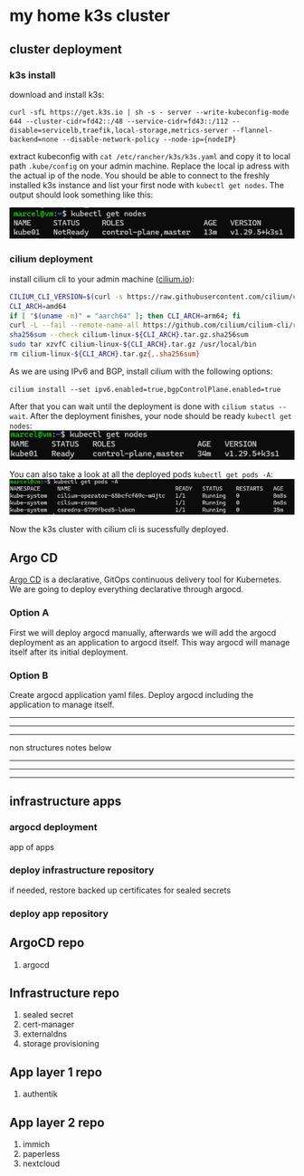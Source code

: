 # my home k3s cluster

## cluster deployment
### k3s install

download and install k3s:
```
curl -sfL https://get.k3s.io | sh -s - server --write-kubeconfig-mode 644 --cluster-cidr=fd42::/48 --service-cidr=fd43::/112 --disable=servicelb,traefik,local-storage,metrics-server --flannel-backend=none --disable-network-policy --node-ip={nodeIP}
```
extract kubeconfig with `cat /etc/rancher/k3s/k3s.yaml` and copy it to local path `.kube/config` on your admin machine. Replace the local ip adress with the actual ip of the node. You should be able to connect to the freshly installed k3s instance and list your first node with `kubectl get nodes`.
The output should look something like this:

![cluster nodes without cni installed](img/nodes-noCNI.png)

### cilium deployment
install cilium cli to your admin machine ([cilium.io](https://docs.cilium.io/en/stable/gettingstarted/k8s-install-default/#install-the-cilium-cli)):
```bash
CILIUM_CLI_VERSION=$(curl -s https://raw.githubusercontent.com/cilium/cilium-cli/main/stable.txt)
CLI_ARCH=amd64
if [ "$(uname -m)" = "aarch64" ]; then CLI_ARCH=arm64; fi
curl -L --fail --remote-name-all https://github.com/cilium/cilium-cli/releases/download/${CILIUM_CLI_VERSION}/cilium-linux-${CLI_ARCH}.tar.gz{,.sha256sum}
sha256sum --check cilium-linux-${CLI_ARCH}.tar.gz.sha256sum
sudo tar xzvfC cilium-linux-${CLI_ARCH}.tar.gz /usr/local/bin
rm cilium-linux-${CLI_ARCH}.tar.gz{,.sha256sum}
```
As we are using IPv6 and BGP, install cilium with the following options:

`
cilium install --set ipv6.enabled=true,bgpControlPlane.enabled=true
`

After that you can wait until the deployment is done with `cilium status --wait`. After the deployment finishes, your node should be ready `kubectl get nodes`:
![cluster nodes with cni installed](img/nodes-CNI.png)

You can also take a look at all the deployed pods `kubectl get pods -A`:
![empty cluster after cni installation](img/pods-emptyCluster.png)

Now the k3s cluster with cilium cli is sucessfully deployed.

## Argo CD
[Argo CD](https://argo-cd.readthedocs.io/en/stable/) is a declarative, GitOps continuous delivery tool for Kubernetes. We are going to deploy everything declarative through argocd. 

### Option A
First we will deploy argocd manually, afterwards we will add the argocd deployment as an application to argocd itself. This way argocd will manage itself after its initial deployment.

### Option B
Create argocd application yaml files. Deploy argocd including the application to manage itself.

---
---
---
non structures notes below

---
---
---

## infrastructure apps
### argocd deployment
app of apps
### deploy infrastructure repository
if needed, restore backed up certificates for sealed secrets

### deploy app repository

## ArgoCD repo
1. argocd

## Infrastructure repo
1. sealed secret
1. cert-manager
1. externaldns
1. storage provisioning

## App layer 1 repo
1. authentik

## App layer 2 repo
1. immich
1. paperless
1. nextcloud